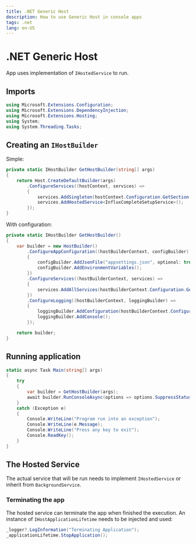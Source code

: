 ```yaml
---
title: .NET Generic Host
description: How to use Generic Host in console apps
tags: .net
lang: en-US
---
```


# .NET Generic Host

App uses implementation of `IHostedService` to run.

## Imports

```csharp
using Microsoft.Extensions.Configuration;
using Microsoft.Extensions.DependencyInjection;
using Microsoft.Extensions.Hosting;
using System;
using System.Threading.Tasks;
```

## Creating an `IHostBuilder`

Simple:

```csharp
private static IHostBuilder GetHostBuilder(string[] args)
{
    return Host.CreateDefaultBuilder(args)
        .ConfigureServices((hostContext, services) =>
        {
            services.AddSingleton(hostContext.Configuration.GetSection("AppConfiguration").Get<AppConfiguration>());
            services.AddHostedService<InfluxCompleteSetupService>();
        });
}
```

With configuration:

```csharp
private static IHostBuilder GetHostBuilder()
{
    var builder = new HostBuilder()
        .ConfigureAppConfiguration((hostBuilderContext, configBuilder) =>
        {
            configBuilder.AddJsonFile("appsettings.json", optional: true);
            configBuilder.AddEnvironmentVariables();
        })
        .ConfigureServices((hostBuilderContext, services) =>
        {
            services.AddAllServices(hostBuilderContext.Configuration.GetSection("AppConfiguration").Get<AppConfiguration>());
        })
        .ConfigureLogging((hostBuilderContext, loggingBuilder) =>
        {
            loggingBuilder.AddConfiguration(hostBuilderContext.Configuration.GetSection("Logging"));
            loggingBuilder.AddConsole();
        });

    return builder;
}
```

## Running application

```csharp
static async Task Main(string[] args)
{
    try
    {
        var builder = GetHostBuilder(args);
        await builder.RunConsoleAsync(options => options.SuppressStatusMessages = true);
    }
    catch (Exception e)
    {
        Console.WriteLine("Program run into an exception");
        Console.WriteLine(e.Message);
        Console.WriteLine("Press any key to exit");
        Console.ReadKey();
    }
}
```

## The Hosted Service

The actual service that will be run needs to implement `IHostedService` or
inherit from `BackgroundService`.

### Terminating the app

The hosted service can terminate the app when finished the execution. An
instance of `IHostApplicationLifetime` needs to be injected and used:

```csharp
_logger?.LogInformation("Terminating Application");
_applicationLifetime.StopApplication();
```